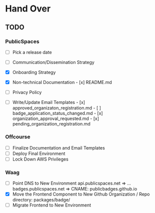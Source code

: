 # Hand Over

##  TODO

### PublicSpaces

- [ ] Pick a release date
- [ ] Communication/Dissemination Strategy
- [x] Onboarding Strategy
- [x] Non-technical Documentation
      - [x] README.md
- [ ] Privacy Policy
- [ ] Write/Update Email Templates
      - [x] approved_organizaton_registration.md
      - [ ] badge_application_status_changed.md
      - [x] organization_approval_requested.md
      - [x] pending_organization_registration.md


### Offcourse

- [ ] Finalize Documentation and Email Templates
- [ ] Deploy Final Environment
- [ ] Lock Down AWS Privileges

### Waag

- [ ] Point DNS to New Environment
      api.publicspaces.net => ...
      badges.publicspaces.net => CNAME: publicbadges.github.io
- [x] Move the Frontend Component to New Github Organization / Repo
      directory: packages/badge/
- [ ] Migrate Frontend to New Environment
